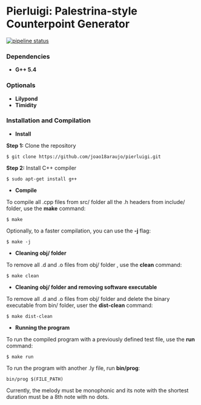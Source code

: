 # Pierluigi: Palestrina-style Counterpoint Generator

[![pipeline status](https://api.travis-ci.org/joao18araujo/pierluigi.svg?branch=master)](https://travis-ci.org/joao18araujo/pierluigi)

### Dependencies

* **G++ 5.4**

### Optionals

* **Lilypond**
* **Timidity**

### Installation and Compilation

* **Install**

__Step 1:__ Clone the repository

`$ git clone https://github.com/joao18araujo/pierluigi.git`

__Step 2:__ Install C++ compiler

`$ sudo apt-get install g++`

* **Compile**

To compile all .cpp files from src/ folder all the .h headers from include/ folder, use the **make** command:

`$ make`

Optionally, to a faster compilation, you can use the **-j** flag:

`$ make -j`


* **Cleaning obj/ folder**

To remove all .d and .o files from obj/ folder , use the **clean** command:

`$ make clean`

* **Cleaning obj/ folder and removing software executable**

To remove all .d and .o files from obj/ folder and delete the binary executable from bin/ folder, user the **dist-clean** command:

`$ make dist-clean`

* **Running the program**

To run the compiled program with a previously defined test file, use the **run** command:

`$ make run`

To run the program with another .ly file, run **bin/prog**:

`bin/prog $(FILE_PATH)`

Currently, the melody must be monophonic and its note with the shortest duration must be a 8th note with no dots.
